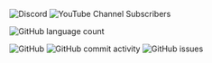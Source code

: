 ![Discord](https://img.shields.io/discord/350379973623808011) ![YouTube Channel Subscribers](https://img.shields.io/youtube/channel/subscribers/UCfoNjHmFn0_IeauhvEZbh-w?style=social)

![GitHub language count](https://img.shields.io/github/languages/count/dumvit/dumbot)

![GitHub](https://img.shields.io/github/license/dumvit/dumbot) ![GitHub commit activity](https://img.shields.io/github/commit-activity/m/dumvit/dumbot) ![GitHub issues](https://img.shields.io/github/issues/dumvit/dumbot)